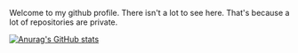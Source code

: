 
Welcome to my github profile. There isn't a lot to see here. That's because a lot of repositories are private.



[![Anurag's GitHub stats](https://github-readme-stats.vercel.app/api?username=haunter-123&show_icons=true&theme=radical)](https://github.com/anuraghazra/github-readme-stats)
